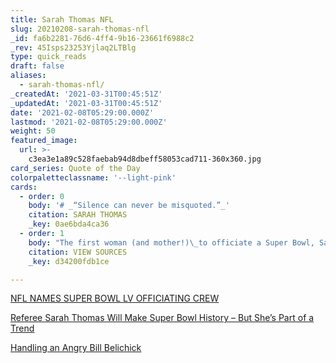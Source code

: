 ```yaml
---
title: Sarah Thomas NFL
slug: 20210208-sarah-thomas-nfl
_id: fa6b2281-76d6-4ff4-9b16-23661f6988c2
_rev: 45Isps23253Yjlaq2LTBlg
type: quick_reads
draft: false
aliases:
  - sarah-thomas-nfl/
_createdAt: '2021-03-31T00:45:51Z'
_updatedAt: '2021-03-31T00:45:51Z'
date: '2021-02-08T05:29:00.000Z'
lastmod: '2021-02-08T05:29:00.000Z'
weight: 50
featured_image:
  url: >-
    c3ea3e1a89c528faebab94d8dbeff58053cad711-360x360.jpg
card_series: Quote of the Day
colorpaletteclassname: '--light-pink'
cards:
  - order: 0
    body: '# _“Silence can never be misquoted.”_'
    citation: SARAH THOMAS
    _key: 0ae6bda4ca36
  - order: 1
    body: "The first woman (and mother!)\_to officiate a Super Bowl, Sarah Thomas became a \"permanent\" NFL official in 2015. This is her response to how to deal w/angry coaches or players - Stay professional and ignore when required. Thomas said if she ever had the opportunity to officiate a Super Bowl she'd want to earn it as a reflection of being top of the game."
    citation: VIEW SOURCES
    _key: d34200fdb1ce

---
```

[NFL NAMES SUPER BOWL LV OFFICIATING CREW](https://operations.nfl.com/updates/the-officials/nfl-names-super-bowl-lv-officiating-crew-carl-cheffers-referee/)

[Referee Sarah Thomas Will Make Super Bowl History – But She’s Part of a Trend](https://www.npr.org/2021/02/04/964146278/referee-sarah-thomas-will-make-super-bowl-history-but-shes-part-of-a-trend)

[Handling an Angry Bill Belichick](https://www.sportscasting.com/female-nfl-official-sarah-thomas-had-the-perfect-answer-about-handling-an-angry-bill-belichick/)